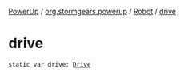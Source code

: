 [PowerUp](../../index.md) / [org.stormgears.powerup](../index.md) / [Robot](index.md) / [drive](./drive.md)

# drive

`static var drive: `[`Drive`](../../org.stormgears.powerup.subsystems.navigator/-drive/index.md)